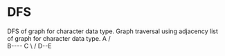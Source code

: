 # DFS
DFS of graph for character data type.
Graph traversal using adjacency list of graph for character data type.
                                 A
                                /  \
                               B---- C
                               \     /
                                 D--E  
                                 
